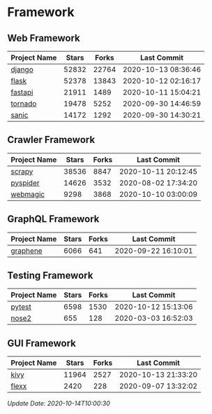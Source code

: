# Framework

## Web Framework

| Project Name | Stars | Forks | Last Commit |
| ------------ | ----- | ----- | ----------- |
| [django](https://github.com/django/django) | 52832 | 22764 | 2020-10-13 08:36:46 |
| [flask](https://github.com/pallets/flask) | 52378 | 13843 | 2020-10-12 02:16:17 |
| [fastapi](https://github.com/tiangolo/fastapi) | 21911 | 1489 | 2020-10-11 15:04:21 |
| [tornado](https://github.com/tornadoweb/tornado) | 19478 | 5252 | 2020-09-30 14:46:59 |
| [sanic](https://github.com/huge-success/sanic) | 14172 | 1292 | 2020-09-30 14:30:21 |

## Crawler Framework

| Project Name | Stars | Forks | Last Commit |
| ------------ | ----- | ----- | ----------- |
| [scrapy](https://github.com/scrapy/scrapy) | 38536 | 8847 | 2020-10-11 20:12:45 |
| [pyspider](https://github.com/binux/pyspider) | 14626 | 3532 | 2020-08-02 17:34:20 |
| [webmagic](https://github.com/code4craft/webmagic) | 9298 | 3868 | 2020-10-10 03:00:09 |

## GraphQL Framework

| Project Name | Stars | Forks | Last Commit |
| ------------ | ----- | ----- | ----------- |
| [graphene](https://github.com/graphql-python/graphene) | 6066 | 641 | 2020-09-22 16:10:01 |

## Testing Framework

| Project Name | Stars | Forks | Last Commit |
| ------------ | ----- | ----- | ----------- |
| [pytest](https://github.com/pytest-dev/pytest) | 6598 | 1530 | 2020-10-12 15:13:06 |
| [nose2](https://github.com/nose-devs/nose2) | 655 | 128 | 2020-03-03 16:52:03 |

## GUI Framework

| Project Name | Stars | Forks | Last Commit |
| ------------ | ----- | ----- | ----------- |
| [kivy](https://github.com/kivy/kivy) | 11964 | 2527 | 2020-10-13 21:33:20 |
| [flexx](https://github.com/flexxui/flexx) | 2420 | 228 | 2020-09-07 13:32:02 |

*Update Date: 2020-10-14T10:00:30*